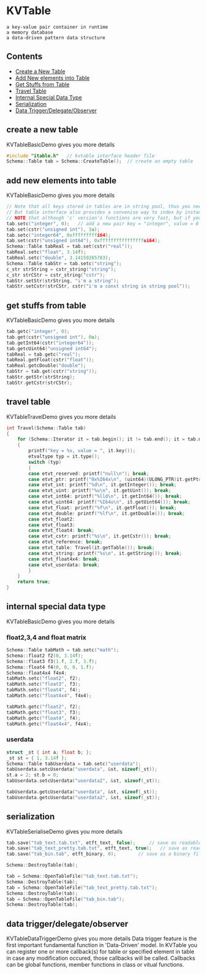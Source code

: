 # KVTable
```
a key-value pair container in runtime
a memory database
a data-driven pattern data structure
```

## Contents
* [Create a New Table](#create-a-new-table)
* [Add New elements into Table](#add-new-elements-into-table)
* [Get Stuffs from Table](#get-stuffs-from-table)
* [Travel Table](#travel-table)
* [Internal Special Data Type](#internal-special-data-type)
* [Serialization](#serialization)
* [Data Trigger/Delegate/Observer](#data-trigger/delegate/observer)

## create a new table
KVTableBasicDemo gives you more details
```cpp
#include "itable.h"   // kvtable interface header file  
Schema::Table tab = Schema::CreateTable();  // create an empty table
```
## add new elements into table
KVTableBasicDemo gives you more details
```cpp
// Note that all keys stored in tables are in string pool, thus you need to put them into pool by call 'cstr' interface, see icstr.h
// But table interface also provides a convenise way to index by instant 'const char*', that is functions with 'c' version like gets/sets
// NOTE that although 'c' version's functions are very fast, but if you use table in some core codes, make sure to manually maintance c_str with your own way, it's OK in most cases
tab.setc("integer", 0);   // add a new pair key = "integer", value = 0
tab.set(cstr("unsigned int"), 1u);
tab.setc("integer64", 0xfffffffffi64);
tab.set(cstr("unsigned int64"), 0xffffffffffffffffui64);
Schema::Table tabReal = tab.set(cstr("real"));
tabReal.setc("float", 3.14f);
tabReal.setc("double", 3.14159265783);
Schema::Table tabStr = tab.setc("string");
c_str strString = cstr_string("string");
c_str strCStr = cstr_string("cstr");
tabStr.setStr(strString, "i'm a string");
tabStr.setCstr(strCStr, cstr("i'm a const string in string pool"));
```
## get stuffs from table
KVTableBasicDemo gives you more details
```cpp
tab.getc("integer", 0);
tab.get(cstr("unsigned int"), 0u);
tab.getInt64(cstr("integer64"));
tab.getcUint64("unsigned int64");
tabReal = tab.getc("real");
tabReal.getFloat(cstr("float"));
tabReal.getcDouble("double");
tabStr = tab.get(cstr("string"));
tabStr.getStr(strString);
tabStr.getCstr(strCStr);
```
## travel table
KVTableTravelDemo gives you more details
```cpp
int Travel(Schema::Table tab)
{
	for (Schema::Iterator it = tab.begin(); it != tab.end(); it = tab.next(it))
	{
		printf("key = %s, value = ", it.key());
		etvaltype typ = it.type();
		switch (typ)
		{
		case etvt_reserved: printf("null\n"); break;
		case etvt_ptr: printf("0x%I64x\n", (uint64)(ULONG_PTR)it.getPtr()); break;
		case etvt_int: printf("%d\n", it.getInteger()); break;
		case etvt_uint: printf("%u\n", it.getUint()); break;
		case etvt_int64: printf("%lld\n", it.getInt64()); break;
		case etvt_uint64: printf("%I64u\n", it.getUint64()); break;
		case etvt_float: printf("%f\n", it.getFloat()); break;
		case etvt_double: printf("%lf\n", it.getDouble()); break;
		case etvt_float2:
		case etvt_float3:
		case etvt_float4: break;
		case etvt_cstr: printf("%s\n", it.getCstr()); break;
		case etvt_reference: break;
		case etvt_table: Travel(it.getTable()); break;
		case etvt_string: printf("%s\n", it.getString()); break;
		case etvt_float4x4: break;
		case etvt_userdata: break;
		}
	}
	return true;
}
```
## internal special data type
KVTableBasicDemo gives you more details
  ### float2,3,4 and float matrix
  ```cpp
  Schema::Table tabMath = tab.setc("math");
  Schema::float2 f2(0, 3.14f);
  Schema::float3 f3(1.f, 2.f, 3.f);
  Schema::float4 f4(0, 0, 0, 1.f);
  Schema::float4x4 f4x4;
  tabMath.setc("float2", f2);
  tabMath.setc("float3", f3);
  tabMath.setc("float4", f4);
  tabMath.setc("float4x4", f4x4);
  
  tabMath.getc("float2", f2);
  tabMath.getc("float3", f3);
  tabMath.getc("float4", f4);
  tabMath.getc("float4x4", f4x4);
  ```
  ### userdata
  ```cpp
  struct _st { int a; float b; };
  _st st = { 1, 3.14f };
  Schema::Table tabUserdata = tab.setc("userdata");
  tabUserdata.setcUserdata("userdata", &st, sizeof(_st));
  st.a = 2; st.b = 0;
  tabUserdata.setcUserdata("userdata2", &st, sizeof(_st));
  
  tabUserdata.getcUserdata("userdata", &st, sizeof(_st));
  tabUserdata.getcUserdata("userdata2", &st, sizeof(_st));
  ```
## serialization
KVTableSerialiseDemo gives you more details
```cpp
tab.save("tab_text.tab.txt", etft_text, false);		// save as readable text file
tab.save("tab_text_pretty.tab.txt", etft_text, true);	// save as readable text file with mutilple lines and indent
tab.save("tab_bin.tab", etft_binary, 0);		// save as a binary file with 'zlib' compress

Schema::DestroyTable(tab);

tab = Schema::OpenTableFile("tab_text.tab.txt");
Schema::DestroyTable(tab);
tab = Schema::OpenTableFile("tab_text_pretty.tab.txt");
Schema::DestroyTable(tab);
tab = Schema::OpenTableFile("tab_bin.tab");
Schema::DestroyTable(tab);
```
## data trigger/delegate/observer
KVTableDataTriggerDemo gives you more details
Data trigger feature is the first important fundamental function in 'Data-Driven' model.
In KVTable you can register one or more callback(s) for table or specified element in table in case any modification occured, those callbacks will be called.
Callbacks can be global functions, member functions in class or vitual functions.
